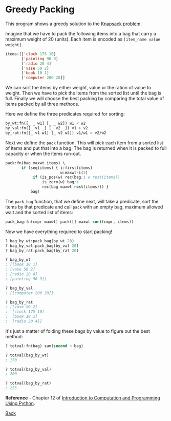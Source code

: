 # Greedy Packing

This program shows a greedy solution to the [Knapsack problem](https://en.wikipedia.org/wiki/Knapsack_problem#Computational_complexity).

Imagine that we have to pack the following items into a bag that carry a maximum weight of 20 (units).
Each item is encoded as `[item_name value weight]`.

```lisp
items:[['clock 175 10]
       ['painting 90 9]
       ['radio 20 4]
       ['vase 50 2]
       ['book 10 1]
       ['computer 200 20]]
```

We can sort the items by either weight, value or the ration of value to weight.
Then we have to pick the items from the sorted list until the bag is full.
Finally we will choose the best packing by comparing the total value of items packed by all three methods.

Here we define the three predicates required for sorting:

```lisp
by_wt:fn([_ _ w1] [_ _ w2]) w1 < w2
by_val:fn([_ v1 _] [_ v2 _]) v1 > v2
by_rat:fn([_ v1 w1] [_ v2 w2]) v1/w1 > v2/w2
```

Next we define the `pack` function. This will pick each item from a sorted list of items
and put that into a bag. The bag is returned when it is packed to full capacity or when the
items run-out.

```lisp
pack:fn(bag maxwt items) \
       if (seq(items) { i:first(items)
                        w:maxwt-i(2)
			if (is_pos(w) rec(bag;i w rest(items))
			    is_zero(w) bag;i
			    rec(bag maxwt rest(items))) }
           bag)
```

The `pack_bag` function, that we define next, will take a predicate, sort the items by that predicate
and call `pack` with an empty bag, maximum allowed wait and the sorted list of items:

```lisp
pack_bag:fn(cmpr maxwt) pack([] maxwt sort(cmpr, items))
```

Now we have everything required to start packing!

```lisp
? bag_by_wt:pack_bag(by_wt 20)
? bag_by_val:pack_bag(by_val 20)
? bag_by_rat:pack_bag(by_rat 20)

? bag_by_wt
; [[book 10 1]
; [vase 50 2]
; [radio 20 4]
; [painting 90 9]]

? bag_by_val
; [[computer 200 20]]

? bag_by_rat
; [[vase 50 2]
;  [clock 175 10]
;  [book 10 1]
;  [radio 20 4]]
```

It's just a matter of folding these bags by value to figure out the best method:

```lisp
? totval:fn(bag) sum(second ~ bag)

? totval(bag_by_wt)
; 170

? totval(bag_by_val)
; 200

? totval(bag_by_rat)
; 255
```

**Reference** - Chapter 12 of <a href="https://mitpress.mit.edu/books/introduction-computation-and-programming-using-python-second-edition">Introduction to Computation and Programming Using Python</a>.

[Back](../sample.md)